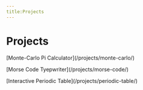 ```yaml
---
title:Projects
---
```


# Projects
<span style="text-align:center:font-size:1.5em">
<p>
[Monte-Carlo Pi Calculator](/projects/monte-carlo/)
<p>
</p>
[Morse Code Tyepwriter](/projects/morse-code/)
<p>
</p>
[Interactive Periodic Table](/projects/periodic-table/)
</p>
</span>
